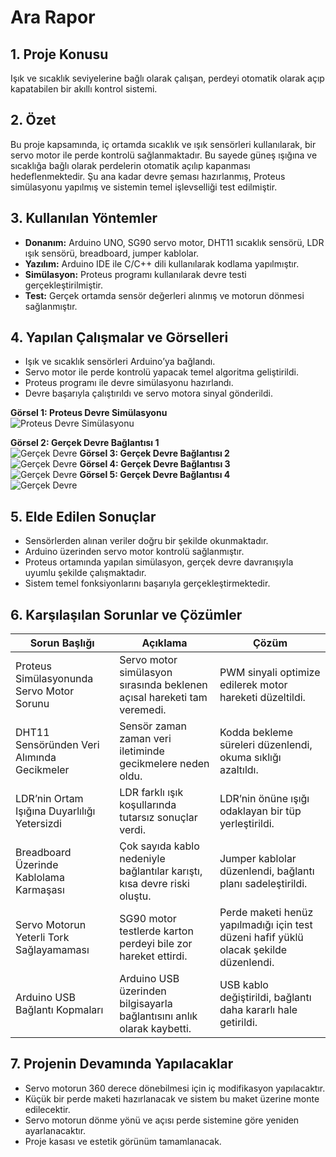 # Ara Rapor

## 1. Proje Konusu
Işık ve sıcaklık seviyelerine bağlı olarak çalışan, perdeyi otomatik olarak açıp kapatabilen bir akıllı kontrol sistemi.

## 2. Özet
Bu proje kapsamında, iç ortamda sıcaklık ve ışık sensörleri kullanılarak, bir servo motor ile perde kontrolü sağlanmaktadır. Bu sayede güneş ışığına ve sıcaklığa bağlı olarak perdelerin otomatik açılıp kapanması hedeflenmektedir. Şu ana kadar devre şeması hazırlanmış, Proteus simülasyonu yapılmış ve sistemin temel işlevselliği test edilmiştir.

## 3. Kullanılan Yöntemler
- **Donanım:** Arduino UNO, SG90 servo motor, DHT11 sıcaklık sensörü, LDR ışık sensörü, breadboard, jumper kablolar.
- **Yazılım:** Arduino IDE ile C/C++ dili kullanılarak kodlama yapılmıştır.
- **Simülasyon:** Proteus programı kullanılarak devre testi gerçekleştirilmiştir.
- **Test:** Gerçek ortamda sensör değerleri alınmış ve motorun dönmesi sağlanmıştır.

## 4. Yapılan Çalışmalar ve Görselleri
- Işık ve sıcaklık sensörleri Arduino’ya bağlandı.
- Servo motor ile perde kontrolü yapacak temel algoritma geliştirildi.
- Proteus programı ile devre simülasyonu hazırlandı.
- Devre başarıyla çalıştırıldı ve servo motora sinyal gönderildi.

**Görsel 1: Proteus Devre Simülasyonu**  
![Proteus Devre Simülasyonu](Figure/devre5.jpg)


**Görsel 2: Gerçek Devre Bağlantısı 1**  
![Gerçek Devre](Figure/devre1.jpg)
**Görsel 3: Gerçek Devre Bağlantısı 2**  
![Gerçek Devre](Figure/devre2.jpg)
**Görsel 4: Gerçek Devre Bağlantısı 3**  
![Gerçek Devre](Figure/devre3.jpg)
**Görsel 5: Gerçek Devre Bağlantısı 4**  
![Gerçek Devre](Figure/devre4.jpg)


## 5. Elde Edilen Sonuçlar
- Sensörlerden alınan veriler doğru bir şekilde okunmaktadır.
- Arduino üzerinden servo motor kontrolü sağlanmıştır.
- Proteus ortamında yapılan simülasyon, gerçek devre davranışıyla uyumlu şekilde çalışmaktadır.
- Sistem temel fonksiyonlarını başarıyla gerçekleştirmektedir.

## 6. Karşılaşılan Sorunlar ve Çözümler

| Sorun Başlığı                                      | Açıklama                                                                                          | Çözüm                                                                                     |
|----------------------------------------------------|---------------------------------------------------------------------------------------------------|-------------------------------------------------------------------------------------------|
| Proteus Simülasyonunda Servo Motor Sorunu         | Servo motor simülasyon sırasında beklenen açısal hareketi tam veremedi.                          | PWM sinyali optimize edilerek motor hareketi düzeltildi.                                 |
| DHT11 Sensöründen Veri Alımında Gecikmeler         | Sensör zaman zaman veri iletiminde gecikmelere neden oldu.                                        | Kodda bekleme süreleri düzenlendi, okuma sıklığı azaltıldı.                             |
| LDR’nin Ortam Işığına Duyarlılığı Yetersizdi       | LDR farklı ışık koşullarında tutarsız sonuçlar verdi.                                             | LDR’nin önüne ışığı odaklayan bir tüp yerleştirildi.                                    |
| Breadboard Üzerinde Kablolama Karmaşası            | Çok sayıda kablo nedeniyle bağlantılar karıştı, kısa devre riski oluştu.                          | Jumper kablolar düzenlendi, bağlantı planı sadeleştirildi.                              |
| Servo Motorun Yeterli Tork Sağlayamaması           | SG90 motor testlerde karton perdeyi bile zor hareket ettirdi.                                     | Perde maketi henüz yapılmadığı için test düzeni hafif yüklü olacak şekilde düzenlendi.  |
| Arduino USB Bağlantı Kopmaları                     | Arduino USB üzerinden bilgisayarla bağlantısını anlık olarak kaybetti.                            | USB kablo değiştirildi, bağlantı daha kararlı hale getirildi.                           |


## 7. Projenin Devamında Yapılacaklar
- Servo motorun 360 derece dönebilmesi için iç modifikasyon yapılacaktır.
- Küçük bir perde maketi hazırlanacak ve sistem bu maket üzerine monte edilecektir.
- Servo motorun dönme yönü ve açısı perde sistemine göre yeniden ayarlanacaktır.
- Proje kasası ve estetik görünüm tamamlanacak.



